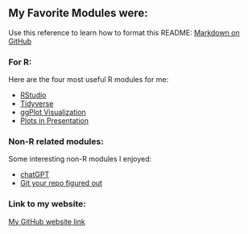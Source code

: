 ## My Favorite Modules were:

Use this reference to learn how to format this README: [Markdown on GitHub](https://guides.github.com/features/mastering-markdown/)

### For R:

Here are the four most useful R modules for me:

- [RStudio](modules/02_RStudio)
- [Tidyverse](modules/04_Tidyverse)
- [ggPlot Visualization](modules/05_GGplot_Visualization)
- [Plots in Presentation](modules/10_Presenting_Data)

### Non-R related modules:

Some interesting non-R modules I enjoyed:

- [chatGPT](modules/01_chatGPT)
- [Git your repo figured out](modules/14_Git_and_version_control)

### Link to my website:

[My GitHub website link](https://sgogolski.github.io)
